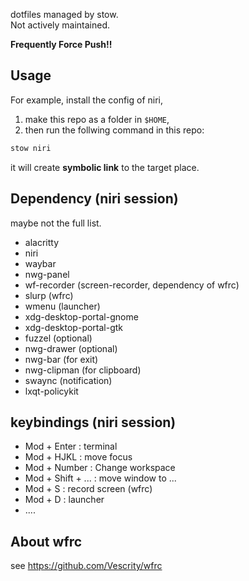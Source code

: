 dotfiles managed by stow.  
Not actively maintained.

**Frequently Force Push!!**

## Usage

For example, install the config of niri,
1. make this repo as a folder in `$HOME`,
2. then run the follwing command in this repo:

```bash
stow niri
```

it will create **symbolic link** to the target place.

## Dependency (niri session)

maybe not the full list.
- alacritty
- niri
- waybar
- nwg-panel
- wf-recorder (screen-recorder, dependency of wfrc)
- slurp (wfrc)
- wmenu (launcher)
- xdg-desktop-portal-gnome
- xdg-desktop-portal-gtk
- fuzzel (optional)
- nwg-drawer (optional)
- nwg-bar (for exit)
- nwg-clipman (for clipboard)
- swaync (notification)
- lxqt-policykit

## keybindings (niri session)

- Mod + Enter : terminal
- Mod + HJKL : move focus
- Mod + Number : Change workspace
- Mod + Shift + ... : move window to ...
- Mod + S : record screen (wfrc)
- Mod + D : launcher
- ....

## About wfrc

see https://github.com/Vescrity/wfrc
